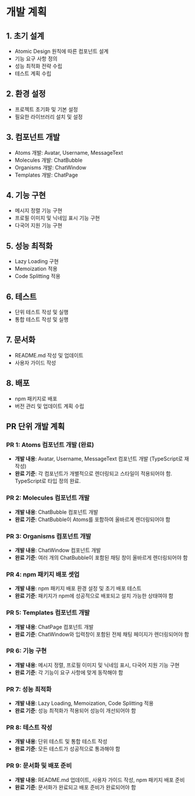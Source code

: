 # 개발 계획

## 1. 초기 설계

- Atomic Design 원칙에 따른 컴포넌트 설계
- 기능 요구 사항 정의
- 성능 최적화 전략 수립
- 테스트 계획 수립

## 2. 환경 설정

- 프로젝트 초기화 및 기본 설정
- 필요한 라이브러리 설치 및 설정

## 3. 컴포넌트 개발

- Atoms 개발: Avatar, Username, MessageText
- Molecules 개발: ChatBubble
- Organisms 개발: ChatWindow
- Templates 개발: ChatPage

## 4. 기능 구현

- 메시지 정렬 기능 구현
- 프로필 이미지 및 닉네임 표시 기능 구현
- 다국어 지원 기능 구현

## 5. 성능 최적화

- Lazy Loading 구현
- Memoization 적용
- Code Splitting 적용

## 6. 테스트

- 단위 테스트 작성 및 실행
- 통합 테스트 작성 및 실행

## 7. 문서화

- README.md 작성 및 업데이트
- 사용자 가이드 작성

## 8. 배포

- npm 패키지로 배포
- 버전 관리 및 업데이트 계획 수립

## PR 단위 개발 계획

### PR 1: Atoms 컴포넌트 개발 (완료)

- **개발 내용**: Avatar, Username, MessageText 컴포넌트 개발 (TypeScript로 재작성)
- **완료 기준**: 각 컴포넌트가 개별적으로 렌더링되고 스타일이 적용되어야 함. TypeScript로 타입 정의 완료.

### PR 2: Molecules 컴포넌트 개발

- **개발 내용**: ChatBubble 컴포넌트 개발
- **완료 기준**: ChatBubble이 Atoms를 포함하여 올바르게 렌더링되어야 함

### PR 3: Organisms 컴포넌트 개발

- **개발 내용**: ChatWindow 컴포넌트 개발
- **완료 기준**: 여러 개의 ChatBubble이 포함된 채팅 창이 올바르게 렌더링되어야 함

### PR 4: npm 패키지 배포 셋업

- **개발 내용**: npm 패키지 배포 환경 설정 및 초기 배포 테스트
- **완료 기준**: 패키지가 npm에 성공적으로 배포되고 설치 가능한 상태여야 함

### PR 5: Templates 컴포넌트 개발

- **개발 내용**: ChatPage 컴포넌트 개발
- **완료 기준**: ChatWindow와 입력창이 포함된 전체 채팅 페이지가 렌더링되어야 함

### PR 6: 기능 구현

- **개발 내용**: 메시지 정렬, 프로필 이미지 및 닉네임 표시, 다국어 지원 기능 구현
- **완료 기준**: 각 기능이 요구 사항에 맞게 동작해야 함

### PR 7: 성능 최적화

- **개발 내용**: Lazy Loading, Memoization, Code Splitting 적용
- **완료 기준**: 성능 최적화가 적용되어 성능이 개선되어야 함

### PR 8: 테스트 작성

- **개발 내용**: 단위 테스트 및 통합 테스트 작성
- **완료 기준**: 모든 테스트가 성공적으로 통과해야 함

### PR 9: 문서화 및 배포 준비

- **개발 내용**: README.md 업데이트, 사용자 가이드 작성, npm 패키지 배포 준비
- **완료 기준**: 문서화가 완료되고 배포 준비가 완료되어야 함
